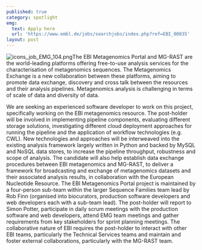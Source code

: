 ```yaml
---
published: true
category: spotlight
emg:
  text: Apply here
  url: 'https://www.embl.de/jobs/searchjobs/index.php?ref=EBI_00835'
layout: post
---
```

![icons_job_EMG_104.png]({{site.baseurl}}/assets/media/images/posts/icons_job_EMG_104.png)The EBI Metagenomics Portal and MG-RAST are the world-leading platforms offering free-to-use analysis services for the characterisation of metagenomics sequences. The Metagenomics Exchange is a new collaboration between these platforms, aiming to promote data exchange, discovery and cross talk between the resources and their analysis pipelines. Metagenomics analysis is challenging in terms of scale of data and diversity of data.

We are seeking an experienced software developer to work on this project, specifically working on the EBI metagenomics resource. The post-holder will be involved in implementing pipeline components, evaluating different storage solutions, investigating different cloud deployment approaches for running the pipeline and the application of workflow technologies (e.g. CWL). New technologies and approaches will be interweaved into the existing analysis framework largely written in Python and backed by MySQL and NoSQL data stores, to increase the pipeline throughput, robustness and scope of analysis. The candidate will also help establish data exchange procedures between EBI metagenomics and MG-RAST, to deliver a framework for broadcasting and exchange of metagenomics datasets and their associated analysis results, in collaboration with the European Nucleotide Resource. The EBI Metagenomics Portal project is maintained by a four-person sub-team within the larger Sequence Families team lead by Rob Finn (organised into biocurators, production software developers and web developers each with a sub-team lead). The post-holder will report to Simon Potter, participate in daily scrum meetings with the production software and web developers, attend EMG team meetings and gather requirements from key stakeholders for sprint planning meetings. The collaborative nature of EBI requires the post-holder to interact with other EBI teams, particularly the Technical Services teams and maintain and foster external collaborations, particularly with the MG-RAST team.

